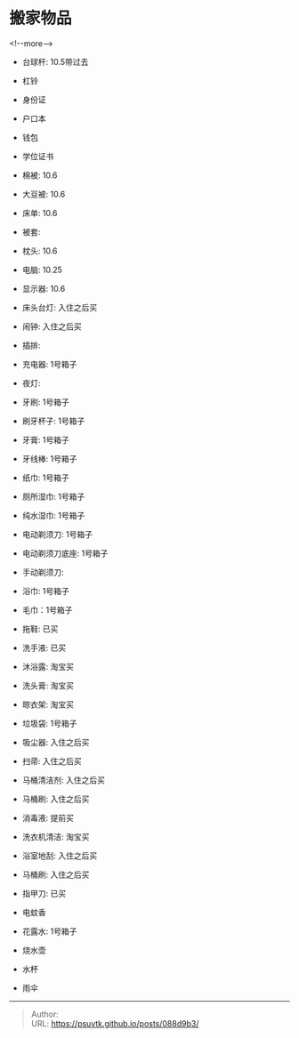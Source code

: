 # 搬家物品


&lt;!--more--&gt;

- 台球杆: 10.5带过去
- 杠铃

- 身份证
- 户口本
- 钱包
- 学位证书

- 棉被: 10.6
- 大豆被: 10.6
- 床单: 10.6
- 被套: 
- 枕头: 10.6

- 电脑: 10.25
- 显示器: 10.6
- 床头台灯: 入住之后买
- 闹钟: 入住之后买
- 插排: 
- 充电器: 1号箱子
- 夜灯: 

- 牙刷: 1号箱子
- 刷牙杯子: 1号箱子
- 牙膏: 1号箱子
- 牙线棒: 1号箱子
- 纸巾: 1号箱子
- 厕所湿巾: 1号箱子
- 纯水湿巾: 1号箱子 
- 电动剃须刀: 1号箱子 
- 电动剃须刀底座: 1号箱子
- 手动剃须刀: 


- 浴巾: 1号箱子 
- 毛巾：1号箱子 
- 拖鞋: 已买
- 洗手液: 已买
- 沐浴露: 淘宝买
- 洗头膏: 淘宝买
- 晾衣架: 淘宝买
- 垃圾袋: 1号箱子


- 吸尘器: 入住之后买
- 扫帚: 入住之后买
- 马桶清洁剂: 入住之后买
- 马桶刷: 入住之后买
- 消毒液: 提前买

- 洗衣机清洁: 淘宝买
- 浴室地刮: 入住之后买
- 马桶刷: 入住之后买

- 指甲刀: 已买
- 电蚊香
- 花露水: 1号箱子
- 烧水壶
- 水杯
- 雨伞



---

> Author:   
> URL: https://psuvtk.github.io/posts/088d9b3/  

